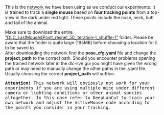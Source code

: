 This is the [network](https://github.com/Lilli-K2/ActiveMouse-SFB1315/tree/main/trained-network/exported-models-V2-Copy/DLC_LastMouse4Point_resnet_50_iteration-1_shuffle-1) we have been using as we conduct our experiments. It is trained to track a <strong>single mouse</strong> based on <strong>four tracking points</strong> from a top-view in the dark under red light.
These points include the nose, neck, butt and tail of the animal. <br>

Make sure to download the entire ["DLC_LastMouse4Point_resnet_50_iteration-1_shuffle-1"](trained-network/exported-models-V2-Copy/DLC_LastMouse4Point_resnet_50_iteration-1_shuffle-1) folder. Please be aware that the folder is quite large (195MB) before choosing a location for it to be saved to. <br>
After downloading the network find the <strong>pose_cfg.yaml</strong> file and change the <strong>project_path</strong> to the correct path. 
Should you encounter problems opening the trained network later in the dlc-live gui you might have given the wrong path or may need to manually change the other paths in the .yaml file. Usually choosing the correct <strong>project_path</strong> will suffice.

</p>
<kbd>
<strong>Attention!</strong>
This network will obviously not work for your experiments if you are using multiple mice under different camera or lighting conditions or other animal species altogether. In this case refer to DeepLabCut to train your own network and adjust the ActiveMouse code according to the points you consider in your tracking.
</kbd>
</p>
